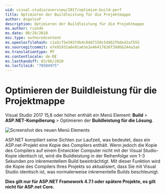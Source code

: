 ```yaml
---
uid: visual-studio/overview/2017/optimize-build-perf
title: Optimieren der Buildleistung für die Projektmappe
author: AngelosP
description: Optimieren der Buildleistung für die Projektmappe
ms.author: riande
ms.date: 08/29/2018
msc.type: authoredcontent
ms.openlocfilehash: c1a5cf5e59374b4c0dd7150c5dd62fbde42af555
ms.sourcegitcommit: e7e91932a6e91a63e2e46417626f39d6b244a3ab
ms.translationtype: MT
ms.contentlocale: de-DE
ms.lasthandoff: 03/06/2020
ms.locfileid: "78504975"
---
```

# <a name="optimize-build-performance-for-solution"></a>Optimieren der Buildleistung für die Projektmappe

Visual Studio 2017 15,8 oder höher enthält ein Menü Element: **Build** > **ASP.NET-Kompilierung** > Optimieren der **Buildleistung für die Lösung**.

![Screenshot des neuen Menü Elements](optimize-build-perf/_static/optimize-build-performance-for-solution.png)

ASP.NET kompiliert seine Sichten zur Laufzeit, was bedeutet, dass ein ASP.net-Projekt eine Kopie des Compilers enthält. Wenn jedoch die Kopie des Compilers auf einem Entwickler Computer nicht mit der Visual Studio-Kopie identisch ist, wird die Buildleistung in der Reihenfolge von 1-3 Sekunden pro inkrementellem Build beeinträchtigt. Mit dieser Funktion wird die Kopie des Compilers Ihres Projekts so aktualisiert, dass Sie mit Visual Studio identisch ist, was normalerweise inkrementelle Builds beschleunigt.

**Dies gilt nur für ASP.NET Framework 4.7.1 oder spätere Projekte, es gilt nicht für ASP.net Core.**
